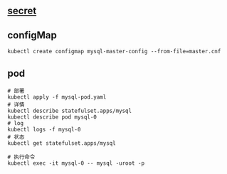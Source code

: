 ## [secret](../secret/README.md)


## configMap

```shell
kubectl create configmap mysql-master-config --from-file=master.cnf

```

## pod

```shell
# 部署
kubectl apply -f mysql-pod.yaml
# 详情
kubectl describe statefulset.apps/mysql
kubectl describe pod mysql-0
# log
kubectl logs -f mysql-0
# 状态
kubectl get statefulset.apps/mysql

# 执行命令 
kubectl exec -it mysql-0 -- mysql -uroot -p
```
